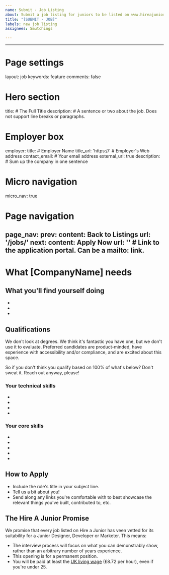 ```yaml
---
name: Submit - Job Listing
about: Submit a job listing for juniors to be listed on www.hireajunior.co.uk
title: "[SUBMIT - JOB]"
labels: new job listing
assignees: Smutchings

---
```


---
# Page settings
layout: job
keywords: feature
comments: false

# Hero section
title:  # The Full Title
description: # A sentence or two about the job. Does not support line breaks or paragraphs.

# Employer box
employer:
    title: # Employer Name
    title_url: 'https://' # Employer's Web address
    contact_email:  # Your email address
    external_url: true
    description: # Sum up the company in one sentence

# Micro navigation
micro_nav: true

# Page navigation
page_nav:
    prev:
        content: Back to Listings
        url: '/jobs/'
    next:
        content: Apply Now
        url: '' # Link to the application portal. Can be a mailto: link.
---

# What [CompanyName] needs
<!-- What is it you're looking for, at a high level? -->


## What you'll find yourself doing
<!-- An outline of the day-to-day activities of this job role -->

-
-
-

## Qualifications

<div class="callout callout--info">
We don't look at degrees. We think it's fantastic you have one, but we don't use it to evaluate. Preferred candidates are product-minded, have experience with accessibility and/or compliance, and are excited about this space.

So if you don't think you qualify based on 100% of what's below? Don't sweat it. Reach out anyway, please!
</div>

### Your technical skills

<!-- The key technical skills you expect from the applicant. Try to focus on demonstrable skills and experience, rather than an arbitrary number of years. -->

- 
- 
- 
- 

### Your core skills

<!-- The key non-technical skills you expect from the applicant. Try to focus on demonstrable skills and experience, rather than an arbitrary number of years. -->

- 
- 
- 
- 
- 

## How to Apply

<!-- Information on how to apply. Give some tips on what they should include, as a list. -->

- Include the role's title in your subject line.
- Tell us a bit about you!
- Send along any links you're comfortable with to best showcase the relevant things you've built, contributed to, etc.

## The Hire A Junior Promise
<!-- This is part of every job listing on Hire A Junior. -->

We promise that every job listed on Hire a Junior has veen vetted for its suitability for a Junior Designer, Developer or Marketer. This means:

- The interview process will focus on what you can demonstrably show, rather than an arbitrary number of years experience.
- This opening is for a permanent position.
- You will be paid at least the [UK living wage](https://www.gov.uk/national-minimum-wage-rates) (£8.72 per hour), even if you're under 25.
